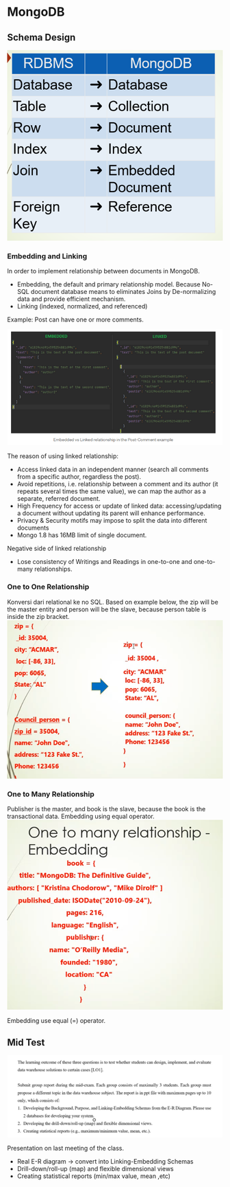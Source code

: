 # MongoDB

## Schema Design
![](attachments/Pasted%20image%2020220227153702.png)

### Embedding and Linking
In order to implement relationship between documents in MongoDB.
- Embedding, the default and primary relationship model. Because No-SQL document database means to eliminates Joins by De-normalizing data and provide efficient mechanism.
- Linking (indexed, normalized, and referenced)

Example: Post can have one or more comments.

![](attachments/Pasted%20image%2020220227154704.png)

The reason of using linked relationship:
- Access linked data in an independent manner (search all comments from a specific author, regardless the post).
- Avoid repetitions, i.e. relationship between a comment and its author (it repeats several times the same value), we can map the author as a separate, referred document.
- High Frequency for access or update of linked data: accessing/updating a document without updating its parent will enhance performance.
- Privacy & Security motifs may impose to split the data into different documents
- Mongo 1.8 has 16MB limit of single document.

Negative side of linked relationship
- Lose consistency of Writings and Readings in one-to-one and one-to-many relationships.




### One to One Relationship
Konversi dari relational ke no SQL. Based on example below, the zip will be the master entity and person will be the slave, because person table is inside the zip bracket.
![](attachments/Pasted%20image%2020220227153145.png)

### One to Many Relationship
Publisher is the master, and book is the slave, because the book is the transactional data. Embedding using equal operator.
![](attachments/Pasted%20image%2020220227153908.png)

Embedding use equal (=) operator.



## Mid Test
![](attachments/Pasted%20image%2020220227152406.png)

Presentation on last meeting of the class.

- Real E-R diagram -> convert into Linking-Embedding Schemas
- Drill-down/roll-up (map) and flexible dimensional views
- Creating statistical reports (min/max value, mean ,etc)

